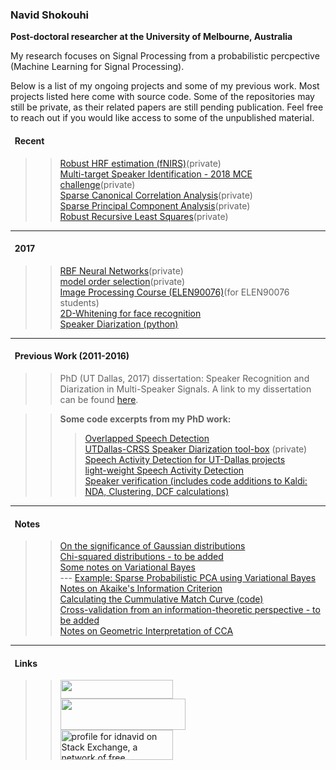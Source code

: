 ### Navid Shokouhi 
**Post-doctoral researcher at the University of Melbourne, Australia**

My research focuses on Signal Processing from a probabilistic percpective (Machine Learning for Signal Processing).

Below is a list of my ongoing projects and some of my previous work. Most projects listed here come with source code. Some of the repositories may still be private, as their related papers are still pending publication. Feel free to reach out if you would like access to some of the unpublished material. 

#### &nbsp;&nbsp;Recent
>>[Robust HRF estimation (fNIRS)](https://github.com/idnavid/robustHRF)(private)<br/>
>>[Multi-target Speaker Identification - 2018 MCE challenge]()(private)<br/>
>>[Sparse Canonical Correlation Analysis](https://github.com/idnavid/sparse_CCA)(private)<br/>
>>[Sparse Principal Component Analysis](https://github.com/idnavid/sparse_PCA)(private)<br/>
>>[Robust Recursive Least Squares](https://github.com/idnavid/RBFadapt)(private)

------
#### &nbsp;&nbsp;2017
>> [RBF Neural Networks](https://github.com/idnavid/RBFadapt)(private)<br/>
>> [model order selection](https://github.com/idnavid/selectOrder/blob/master/notes/readme.md)(private)<br/>
>> [Image Processing Course (ELEN90076)](https://github.com/idnavid/imageprocessing_elen90076)(for ELEN90076 students)<br/>
>> [2D-Whitening for face recognition](http://ieeexplore.ieee.org/document/8290677/)<br/>
>> [Speaker Diarization (python)](https://github.com/idnavid/spkr_diarization)

------
#### &nbsp;&nbsp;Previous Work (2011-2016)
>> PhD (UT Dallas, 2017) dissertation: Speaker Recognition and Diarization in Multi-Speaker Signals. A link to my dissertation can be found [here](https://github.com/idnavid/dissertation/blob/master/SHOKOUHI-DISSERTATION-2017-rev3.pdf). 

>> **Some code excerpts from my PhD work:**
>>> [Overlapped Speech Detection](https://github.com/idnavid/pyknograms)<br/>
>>> [UTDallas-CRSS Speaker Diarization tool-box](https://github.com/cyu0913/CRSS-SpkrDiar) (private)<br/>
>>> [Speech Activity Detection for UT-Dallas projects](https://github.com/idnavid/speech_activity_detection)<br/>
>>>  [light-weight Speech Activity Detection](https://github.com/idnavid/py_vad_tool)<br/>
>>> [Speaker verification (includes code additions to Kaldi: NDA, Clustering, DCF calculations)](https://github.com/idnavid/sre2016)

------
#### &nbsp;&nbsp;Notes
>> [On the significance of Gaussian distributions](https://github.com/idnavid/misc/blob/master/Gaussian_approximation.md)<br/>
>> [Chi-squared distributions - to be added](NA)<br/>
>> [Some notes on Variational Bayes](https://github.com/idnavid/misc/blob/master/variationalbayes_doc1.ipynb)<br/>
   --- [Example: Sparse Probabilistic PCA using Variational Bayes](na)<br/>
>> [Notes on Akaike's Information Criterion](https://github.com/idnavid/misc/blob/master/deriving_aic.pdf)<br/>
>> [Calculating the Cummulative Match Curve (code)](https://github.com/idnavid/misc/blob/master/plot_cmc.m)<br/>
>> [Cross-validation from an information-theoretic perspective - to be added](na)<br/>
>> [Notes on Geometric Interpretation of CCA](https://github.com/idnavid/misc/blob/master/cca_geometricinterp.ipynb)<br/>
 
------
#### &nbsp;&nbsp;Links<br/>
>> <a href="https://scholar.google.com/citations?user=DHxzPt8AAAAJ&hl=en&oi=ao"><img src="https://scholar.google.com/intl/en/scholar/images/1x/scholar_logo_24dp.png" width="180" height="30" /></a> <br/>
>> <a href="https://www.linkedin.com/in/navidshokouhi/"><img src="https://content.linkedin.com/content/dam/brand/site/img/logo/logo-r.png" width="200" height="50" /></a> <br/>
>> <a href="https://stackexchange.com/users/1800970/idnavid?tab=accounts"><img src="https://stackexchange.com/users/flair/1800970.png" width="180" height="48" alt="profile for idnavid on Stack Exchange, a network of free, community-driven Q&amp;A sites" title="profile for idnavid on Stack Exchange, a network of free, community-driven Q&amp;A sites" /></a> <br/>


